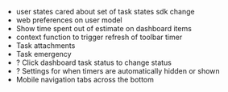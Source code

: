 - user states cared about set of task states sdk change
- web preferences on user model
- Show time spent out of estimate on dashboard items
- context function to trigger refresh of toolbar timer
- Task attachments
- Task emergency
- ? Click dashboard task status to change status
- ? Settings for when timers are automatically hidden or shown
- Mobile navigation tabs across the bottom
